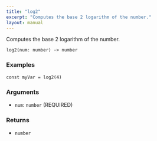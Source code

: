 ```yaml
---
title: "log2"
excerpt: "Computes the base 2 logarithm of the number."
layout: manual
---
```


Computes the base 2 logarithm of the number.



```
log2(num: number) -> number
```

### Examples

```kcl
const myVar = log2(4)
```

### Arguments

* `num`: `number` (REQUIRED)

### Returns

* `number`



